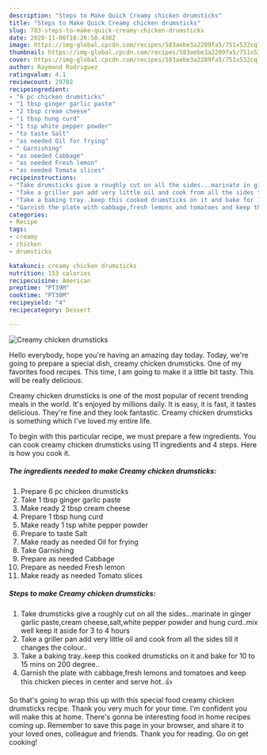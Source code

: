 ```yaml
---
description: "Steps to Make Quick Creamy chicken drumsticks"
title: "Steps to Make Quick Creamy chicken drumsticks"
slug: 783-steps-to-make-quick-creamy-chicken-drumsticks
date: 2020-11-06T16:26:58.438Z
image: https://img-global.cpcdn.com/recipes/583aebe3a2289fa5/751x532cq70/creamy-chicken-drumsticks-recipe-main-photo.jpg
thumbnail: https://img-global.cpcdn.com/recipes/583aebe3a2289fa5/751x532cq70/creamy-chicken-drumsticks-recipe-main-photo.jpg
cover: https://img-global.cpcdn.com/recipes/583aebe3a2289fa5/751x532cq70/creamy-chicken-drumsticks-recipe-main-photo.jpg
author: Raymond Rodriguez
ratingvalue: 4.1
reviewcount: 29782
recipeingredient:
- "6 pc chicken drumsticks"
- "1 tbsp ginger garlic paste"
- "2 tbsp cream cheese"
- "1 tbsp hung curd"
- "1 tsp white pepper powder"
- "to taste Salt"
- "as needed Oil for frying"
- " Garnishing"
- "as needed Cabbage"
- "as needed Fresh lemon"
- "as needed Tomato slices"
recipeinstructions:
- "Take drumsticks give a roughly cut on all the sides...marinate in ginger garlic paste,cream cheese,salt,white pepper powder and hung curd..mix well keep it aside for 3 to 4 hours"
- "Take a griller pan add very little oil and cook from all the sides till it changes the colour.."
- "Take a baking tray..keep this cooked drumsticks on it and bake for 10 to 15 mins on 200 degree.."
- "Garnish the plate with cabbage,fresh lemons and tomatoes and keep this chicken pieces in center and serve hot..👍"
categories:
- Recipe
tags:
- creamy
- chicken
- drumsticks

katakunci: creamy chicken drumsticks 
nutrition: 153 calories
recipecuisine: American
preptime: "PT39M"
cooktime: "PT30M"
recipeyield: "4"
recipecategory: Dessert

---
```



![Creamy chicken drumsticks](https://img-global.cpcdn.com/recipes/583aebe3a2289fa5/751x532cq70/creamy-chicken-drumsticks-recipe-main-photo.jpg)

Hello everybody, hope you're having an amazing day today. Today, we're going to prepare a special dish, creamy chicken drumsticks. One of my favorites food recipes. This time, I am going to make it a little bit tasty. This will be really delicious.

Creamy chicken drumsticks is one of the most popular of recent trending meals in the world. It's enjoyed by millions daily. It is easy, it is fast, it tastes delicious. They're fine and they look fantastic. Creamy chicken drumsticks is something which I've loved my entire life.




To begin with this particular recipe, we must prepare a few ingredients. You can cook creamy chicken drumsticks using 11 ingredients and 4 steps. Here is how you cook it.

<!--inarticleads1-->

##### The ingredients needed to make Creamy chicken drumsticks:

1. Prepare 6 pc chicken drumsticks
1. Take 1 tbsp ginger garlic paste
1. Make ready 2 tbsp cream cheese
1. Prepare 1 tbsp hung curd
1. Make ready 1 tsp white pepper powder
1. Prepare to taste Salt
1. Make ready as needed Oil for frying
1. Take  Garnishing
1. Prepare as needed Cabbage
1. Prepare as needed Fresh lemon
1. Make ready as needed Tomato slices




<!--inarticleads2-->

##### Steps to make Creamy chicken drumsticks:

1. Take drumsticks give a roughly cut on all the sides...marinate in ginger garlic paste,cream cheese,salt,white pepper powder and hung curd..mix well keep it aside for 3 to 4 hours
1. Take a griller pan add very little oil and cook from all the sides till it changes the colour..
1. Take a baking tray..keep this cooked drumsticks on it and bake for 10 to 15 mins on 200 degree..
1. Garnish the plate with cabbage,fresh lemons and tomatoes and keep this chicken pieces in center and serve hot..👍




So that's going to wrap this up with this special food creamy chicken drumsticks recipe. Thank you very much for your time. I'm confident you will make this at home. There's gonna be interesting food in home recipes coming up. Remember to save this page in your browser, and share it to your loved ones, colleague and friends. Thank you for reading. Go on get cooking!
